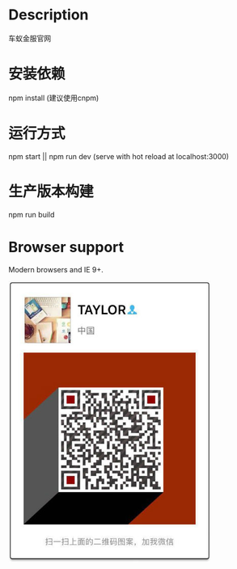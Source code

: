 # Description
车蚁金服官网
# 安装依赖
npm install (建议使用cnpm)
# 运行方式
npm start || npm run dev (serve with hot reload at localhost:3000)

# 生产版本构建
npm run build

# Browser support
Modern browsers and IE 9+.


![wechatid](https://raw.githubusercontent.com/taylorchen709/markdown-images/master/mywechatid.jpg)
